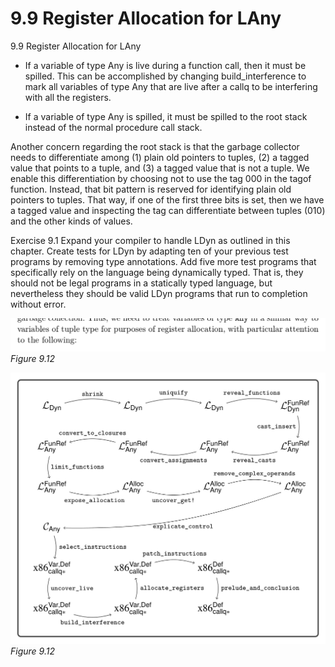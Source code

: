 # 9.9 Register Allocation for LAny 

9.9 Register Allocation for LAny

* If a variable of type Any is live during a function call, then it must be spilled. This
  can be accomplished by changing build_interference to mark all variables of
  type Any that are live after a callq to be interfering with all the registers.

* If a variable of type Any is spilled, it must be spilled to the root stack instead of
  the normal procedure call stack.

Another concern regarding the root stack is that the garbage collector needs to differentiate among (1) plain old pointers to tuples, (2) a tagged value that points to a tuple, and (3) a tagged value that is not a tuple. We enable this differentiation by choosing not to use the tag 000 in the tagof function. Instead, that bit pattern is reserved for identifying plain old pointers to tuples. That way, if one of the first three bits is set, then we have a tagged value and inspecting the tag can differentiate between tuples (010) and the other kinds of values.

Exercise 9.1 Expand your compiler to handle LDyn as outlined in this chapter. Create tests for LDyn by adapting ten of your previous test programs by removing type annotations. Add five more test programs that specifically rely on the language being dynamically typed. That is, they should not be legal programs in a statically typed language, but nevertheless they should be valid LDyn programs that run to completion without error.

![Figure 9.12...](images/page_191_vector_cluster_440.png)
*Figure 9.12*

![Figure 9.12...](images/page_192_vector_cluster_390.png)
*Figure 9.12*

